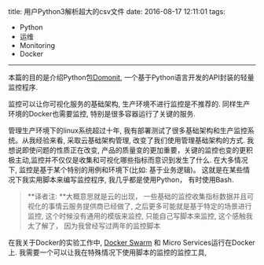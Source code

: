 title: 用户Python3解析超大的csv文件
date: 2016-08-17 12:11:01
tags: 
- Python
- 运维
- Monitoring
- Docker
---

本篇的目的是介绍Python包[Domonit](https://github.com/eon01/DoMonit), 一个基于Python语言开发的API封装的轻量监控程序.

监控可以让你可视化服务的基础架构, 生产环境不进行监控是不推荐的. 同样生产环境的Docker也需要监控, 特别是很多容器运行了关键的服务.

管理生产环境下的linux系统超过十年, 我有部署测试了很多基础架构和生产监控系统。从我经验来看, 采取云基础架构管理, 改变了我们使用管理基础架构的方式. 我想说即使问题的性质正在改变, 产品的质量变的更加重要，关键的监控也变的更积极主动,监控并不仅仅是收集和可视化哪些指标而意识到发生了什么. 在大多情况下, 监控是基于某个特别的用例和环境下(比如: 基于业务逻辑)。 这就是在某些情况下我实用脚本来编写监控程序, 我几乎都是使用Python， 有时使用Bash.

> **译者注: **大概意思就是云的出现， 一些基础的监控收集指标数据并且可视化的事情云服务提供商已经做了, 之后更多可能就是基于特定的场景进行监控, 这个时候没有通用的模版来监控, 只能自己写脚本来监控, 这个感触我太了解了， 因为我曾经写过两年的监控脚本


在我关于Docker的实验工作中, [Docker Swarm](https://docs.docker.com/swarm/) 和 Micro Services运行在Docker上. 我需要一个可以让我在特殊情况下使用脚本的监控的监控工具, 